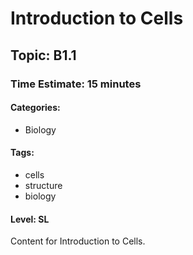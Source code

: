 # Introduction to Cells

## Topic: B1.1

### Time Estimate: 15 minutes

#### Categories:
- Biology

#### Tags:
- cells
- structure
- biology

#### Level: SL

Content for Introduction to Cells.

